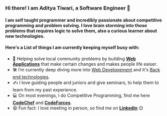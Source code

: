 ### Hi there! I am Aditya Tiwari, a Software Engineer 👋

#### I am self taught programmer and incredibly passionate about competitive programming and problem solving. I love brain storming into those problems that requires logic to solve them, also a curious learner about new technologies.

#### Here's a List of things I am currently keeping myself busy with:
- 🌱 Helping solve local community problems by building <ins>**Web Applications**</ins> that make certain changes and makes people life eaiser.
- 🛠  I’m currently deep diving more into <ins>Web Developement</ins> and it's <ins>Back end technologies</ins>.
- ✍️ I love guiding people and juniors and give seminars, to help them to learn from my past experience.
- 💻 On most evenings, I do Competitive Programming, find me here **[CodeChef](https://www.codechef.com/users/aditya_tiw)** and **[CodeForces](https://codeforces.com/profile/adi_4)**.
- 😄 Fun fact: I love meeting in person, so find me on **[Linkedin](https://www.linkedin.com/in/tiwari-aditya/)** 😉<br>
<!--
**aditya4102/aditya4102** is a ✨ _special_ ✨ repository because its `README.md` (this file) appears on your GitHub profile.

Here are some ideas to get you started:

- 🔭 I’m currently working on ...
- 🌱 I’m currently learning ...
- 👯 I’m looking to collaborate on ...
- 🤔 I’m looking for help with ...
- 💬 Ask me about ...
- 📫 How to reach me: ...
- 😄 Pronouns: ...
- ⚡ Fun fact: ...
-->
